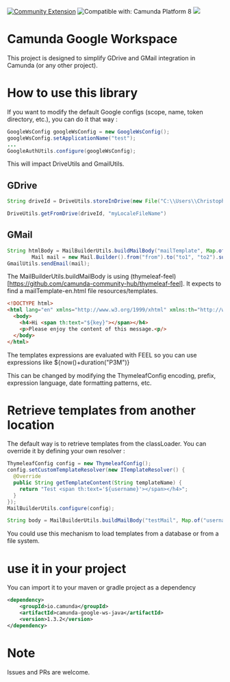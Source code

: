 [![Community Extension](https://img.shields.io/badge/Community%20Extension-An%20open%20source%20community%20maintained%20project-FF4700)](https://github.com/camunda-community-hub/community)
![Compatible with: Camunda Platform 8](https://img.shields.io/badge/Compatible%20with-Camunda%20Platform%208-0072Ce)
[![](https://img.shields.io/badge/Lifecycle-Incubating-blue)](https://github.com/Camunda-Community-Hub/community/blob/main/extension-lifecycle.md#incubating-)

# Camunda Google Workspace

This project is designed to simplify GDrive and GMail integration in Camunda (or any other project).

# How to use this library

If you want to modify the default Google configs (scope, name, token directory, etc.), you can do it that way :

```java
GoogleWsConfig googleWsConfig = new GoogleWsConfig();
googleWsConfig.setApplicationName("test");
...
GoogleAuthUtils.configure(googleWsConfig);
```

This will impact DriveUtils and GmailUtils.

## GDrive

```java
String driveId = DriveUtils.storeInDrive(new File("C:\\Users\\ChristopheDame\\workspace\\camunda-google-ws-java\\src\\test\\resources\\mockument.pdf"));

DriveUtils.getFromDrive(driveId, "myLocaleFileName")    
```
## GMail

```java
String htmlBody = MailBuilderUtils.buildMailBody("mailTemplate", Map.of("key", "value"), Locale.ENGLISH);
        Mail mail = new Mail.Builder().from("from").to("to1", "to2").subject("subject").body(htmlBody).attachments(new File("file.pdf"), new File("file.jpg")).build();
GmailUtils.sendEmail(mail); 
```

The MailBuilderUtils.buildMailBody is using (thymeleaf-feel)[https://github.com/camunda-community-hub/thymeleaf-feel]. It expects to find a mailTemplate-en.html file resources/templates. 

```html
<!DOCTYPE html>
<html lang="en" xmlns="http://www.w3.org/1999/xhtml" xmlns:th="http://www.thymeleaf.org">
  <body>
    <h4>Hi <span th:text="${key}"></span></h4>
    <p>Please enjoy the content of this message.<p/>
  </body>
</html>
```

The templates expressions are evaluated with FEEL so you can use expressions like ${now()+duration("P3M")}

This can be changed by modifying the ThymeleafConfig encoding, prefix, expression language, date formatting patterns, etc.

# Retrieve templates from another location
The default way is to retrieve templates from the classLoader. You can override it by defining your own resolver :

```java
ThymeleafConfig config = new ThymeleafConfig();
config.setCustomTemplateResolver(new ITemplateResolver() {
  @Override
  public String getTemplateContent(String templateName) {
    return "Test <span th:text='${username}'></span></h4>";
  }
});
MailBuilderUtils.configure(config);

String body = MailBuilderUtils.buildMailBody("testMail", Map.of("username", "blop"), Locale.ENGLISH);
```

You could use this mechanism to load templates from a database or from a file system.


# use it in your project
You can import it to your maven or gradle project as a dependency

```xml
<dependency>
	<groupId>io.camunda</groupId>
	<artifactId>camunda-google-ws-java</artifactId>
	<version>1.3.2</version>
</dependency>
```

# Note
Issues and PRs are welcome.
